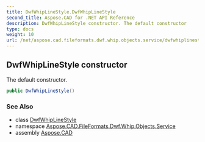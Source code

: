 ```yaml
---
title: DwfWhipLineStyle.DwfWhipLineStyle
second_title: Aspose.CAD for .NET API Reference
description: DwfWhipLineStyle constructor. The default constructor
type: docs
weight: 10
url: /net/aspose.cad.fileformats.dwf.whip.objects.service/dwfwhiplinestyle/dwfwhiplinestyle/
---
```

## DwfWhipLineStyle constructor

The default constructor.

```csharp
public DwfWhipLineStyle()
```

### See Also

* class [DwfWhipLineStyle](../)
* namespace [Aspose.CAD.FileFormats.Dwf.Whip.Objects.Service](../../dwfwhiplinestyle/)
* assembly [Aspose.CAD](../../../)


